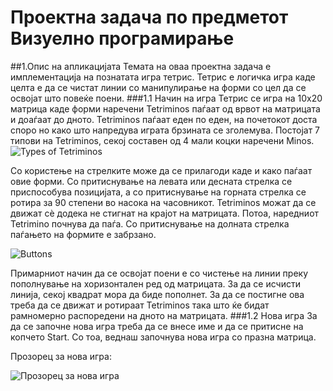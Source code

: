 # Проектна задача по предметот Визуелно програмирање
##1.Опис на апликацијата
Темата на оваа проектна задача е имплементација на познатата игра тетрис. Тетрис е логичка игра каде целта е да се чистат линии со манипулирање на форми со цел да се освојат што повеќе поени.
###1.1 Начин на игра
Тетрис се игра на 10x20 матрица каде форми наречени Tetriminos паѓаат од врвот на матрицата и доаѓаат до дното. Tetriminos паѓаат еден по еден, на почетокот доста споро но како што напредува играта брзината се зголемува. Постојат 7 типови на Tetriminos, секој составен од 4 мали коцки наречени Minos.
![](https://github.com/DinaGitova/tetris-game/blob/master/screenshots/typesoftminos.png "Types of Tetriminos")

Со користење на стрелките може да се прилагоди каде и како паѓаат овие форми. Со притиснување на левата или десната стрелка се приспособува позицијата, а со притиснување на горната стрелка се ротира за 90 степени во насока на часовникот. Tetriminos можат да се движат сè додека не стигнат на крајот на матрицата. Потоа, наредниот Tetrimino почнува да паѓа. Со притиснување на долната стрелка паѓањето на формите е забрзано.

![](https://github.com/DinaGitova/tetris-game/blob/master/screenshots/arrows.png "Buttons")

Примарниот начин да се освојат поени е со чистење на линии преку пополнување на хоризонтален ред од матрицата. За да се исчисти линија, секој квадрат мора да биде пополнет. За да се постигне ова треба да се движат и ротираат Tetriminos така што ќе бидат рамномерно распоредени на дното на матрицата.
###1.2 Нова игра
За да се започне нова игра треба да се внесе име и да се притисне на копчето Start. Со тоа, веднаш започнува нова игра со празна матрица.

Прозорец за нова игра:

![Прозорец за нова игра](https://github.com/DinaGitova/tetris-game/blob/master/screenshots/newgame.png)
